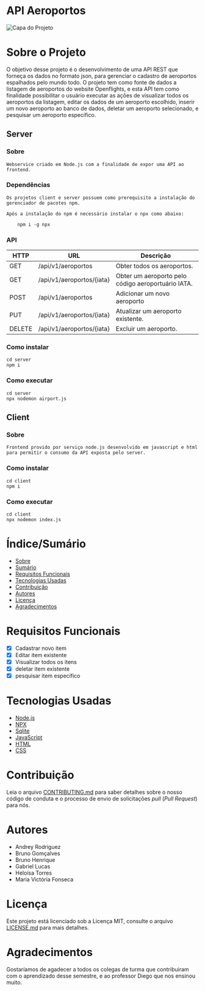 # API Aeroportos

![Capa do Projeto](https://www.astera.com/wp-content/uploads/2020/01/rest.png)

# Sobre o Projeto

O objetivo desse projeto é o desenvolvimento de uma API REST que forneça os dados no formato json, para gerenciar o cadastro de aeroportos espalhados pelo mundo todo. O projeto tem como fonte de dados a listagem de aeroportos do website Openflights, e esta API tem como finalidade possibilitar o usuário executar as ações de visualizar todos os aeroportos da listagem, editar os dados de um aeroporto escolhido, inserir um novo aeroporto ao banco de dados, deletar um aeroporto selecionado, e pesquisar um aeroporto específico.

## Server

### Sobre
    Webservice criado em Node.js com a finalidade de expor uma API ao frontend. 

### Dependências
    Os projetos client e server possuem como prerequisito a instalação do gerenciador de pacotes npm.

    Após a instalação do npm é necessário instalar o npx como abaixo:

```
    npm i -g npx
```

### API

|HTTP| URL  | Descrição  | 
|---|---|---|
| GET  | /api/v1/aeroportos  | Obter todos os aeroportos.| 
| GET  |  /api/v1/aeroportos/{iata} | Obter um aeroporto pelo código aeroportuário IATA. |  
| POST | /api/v1/aeroportos | Adicionar um novo aeroporto |  
| PUT | /api/v1/aeroportos/{iata} | Atualizar um aeroporto existente.|  
| DELETE | /api/v1/aeroportos/{iata} | Excluir um aeroporto.|  


### Como instalar

    cd server 
    npm i

### Como executar

    cd server 
    npx nodemon airport.js

## Client

### Sobre

    Frontend provido por serviço node.js desenvolvido em javascript e html para permitir o consumo da API exposta pelo server. 

### Como instalar

    cd client 
    npm i

### Como executar

    cd client 
    npx nodemon index.js


# Índice/Sumário

* [Sobre](#sobre-o-projeto)
* [Sumário](#índice/sumário)
* [Requisitos Funcionais](#requisitos-funcionais)
* [Tecnologias Usadas](#tecnologias-usadas)
* [Contribuição](#contribuição)
* [Autores](#autores)
* [Licença](#licença)
* [Agradecimentos](#agradecimentos)


# Requisitos Funcionais 

- [x] Cadastrar novo item
- [x] Editar item existente
- [x] Visualizar todos os itens
- [x] deletar item existente
- [x] pesquisar item específico

# Tecnologias Usadas

- [Node.js](https://nodejs.org/en/)
- [NPX](https://www.npmjs.com/package/npx)
- [Sqlite](https://www.sqlite.org/index.html)
- [JavaScript](https://www.javascript.com/)
- [HTML](https://developer.mozilla.org/pt-BR/docs/Web/HTML)
- [CSS](https://developer.mozilla.org/pt-BR/docs/Web/CSS)

# Contribuição

Leia o arquivo [CONTRIBUTING.md](CONTRIBUTING.md) para saber detalhes sobre o nosso código de conduta e o processo de envio de solicitações *pull* (*Pull Request*) para nós.

# Autores

* Andrey Rodriguez
* Bruno Gomçalves
* Bruno Henrique
* Gabriel Lucas
* Heloísa Torres
* Maria Victória Fonseca

# Licença

Este projeto está licenciado sob a Licença MIT,  consulte o arquivo [LICENSE.md](LICENSE.md) para mais detalhes.

# Agradecimentos

Gostaríamos de agadecer a todos os colegas de turma que contribuiram com o aprendizado desse semestre, e ao professor Diego que nos ensinou muito.